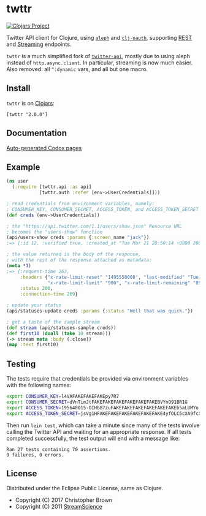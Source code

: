 # twttr

[![Clojars Project](https://img.shields.io/clojars/v/twttr.svg)](https://clojars.org/twttr)

Twitter API client for Clojure, using [`aleph`](https://github.com/ztellman/aleph) and [`clj-oauth`](https://github.com/mattrepl/clj-oauth), supporting [REST](https://dev.twitter.com/rest/reference) and [Streaming](https://dev.twitter.com/streaming/public) endpoints.

`twttr` is a much simplified fork of [`twitter-api`](https://github.com/adamwynne/twitter-api), mostly due to using aleph instead of `http.async.client`. In particular, streaming is now much easier. Also removed: all `^:dynamic` vars, and all but one macro.


## Install

`twttr` is on [Clojars](https://clojars.org/twttr):

    [twttr "2.0.0"]


## Documentation

[Auto-generated Codox pages](https://chbrown.github.io/twttr/)


## Example

```clojure
(ns user
  (:require [twttr.api :as api]
            [twttr.auth :refer [env->UserCredentials]]))

; read credentials from environment variables, namely:
; CONSUMER_KEY, CONSUMER_SECRET, ACCESS_TOKEN, and ACCESS_TOKEN_SECRET
(def creds (env->UserCredentials))

; the "https://api.twitter.com/1.1/users/show.json" Resource URL
; becomes the "users-show" function
(api/users-show creds :params {:screen_name "jack"})
;=> {:id 12, :verified true, :created_at "Tue Mar 21 20:50:14 +0000 2006", ...}

; the value returned is the body of the response,
; with the rest of the response attached as metadata:
(meta *1)
;=> {:request-time 263,
     :headers {"x-rate-limit-reset" "1495550008", "last-modified" "Tue, 23 May 2017 14:29:28 GMT",
               "x-rate-limit-limit" "900", "x-rate-limit-remaining" "898", ...},
     :status 200,
     :connection-time 269}

; update your status
(api/statuses-update creds :params {:status "Well that was quick."})

; get a taste of the sample stream
(def stream (api/statuses-sample creds))
(def first10 (doall (take 10 stream)))
(-> stream meta :body (.close))
(map :text first10)
```


## Testing

The tests require that credentials be provided via environment variables with the following names:

```sh
export CONSUMER_KEY=l4VAFAKEFAKEFAKEpy7R7
export CONSUMER_SECRET=dVnTimJtFAKEFAKEFAKEFAKEFAKEFAKEBVYnO91BR1G
export ACCESS_TOKEN=195648015-OIHb87zuFAKEFAKEFAKEFAKEFAKEFAKEb5aLUMYo
export ACCESS_TOKEN_SECRET=jsVg1HFAKEFAKEFAKEFAKEFAKEFAKE4yfOLC5cXA9fcXr
```

Then run `lein test`, which can take a minute since many of the tests involve calling the Twitter API and waiting for an appropriate response. If all tests completed successfully, the test output will end with a message like:

    Ran 27 tests containing 70 assertions.
    0 failures, 0 errors.


## License

Distributed under the Eclipse Public License, same as Clojure.

* Copyright (C) 2017 Christopher Brown
* Copyright (C) 2011 [StreamScience](http://streamscience.co)
